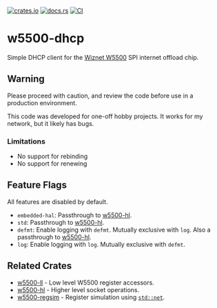 [![crates.io](https://img.shields.io/crates/v/w5500-dhcp.svg)](https://crates.io/crates/w5500-dhcp)
[![docs.rs](https://docs.rs/w5500-dhcp/badge.svg)](https://docs.rs/w5500-dhcp/)
[![CI](https://github.com/newAM/w5500-dhcp-rs/workflows/CI/badge.svg)](https://github.com/newAM/w5500-dhcp-rs/actions)

# w5500-dhcp

Simple DHCP client for the [Wiznet W5500] SPI internet offload chip.

## Warning

Please proceed with caution, and review the code before use in a production
environment.

This code was developed for one-off hobby projects.
It works for my network, but it likely has bugs.

### Limitations

* No support for rebinding
* No support for renewing

## Feature Flags

All features are disabled by default.

* `embedded-hal`: Passthrough to [w5500-hl].
* `std`: Passthrough to [w5500-hl].
* `defmt`: Enable logging with `defmt`.  Mutually exclusive with `log`.
  Also a passthrough to [w5500-hl].
* `log`: Enable logging with `log`.  Mutually exclusive with `defmt`.

## Related Crates

* [w5500-ll] - Low level W5500 register accessors.
* [w5500-hl] - Higher level socket operations.
* [w5500-regsim] - Register simulation using [`std::net`].

[`std::net`]: https://doc.rust-lang.org/std/net/index.html
[w5500-hl]: https://github.com/newAM/w5500-hl-rs
[w5500-ll]: https://github.com/newAM/w5500-ll-rs
[w5500-regsim]: https://github.com/newAM/w5500-regsim-rs
[Wiznet W5500]: https://www.wiznet.io/product-item/w5500/

